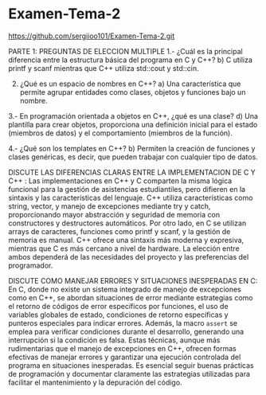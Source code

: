 # Examen-Tema-2
https://github.com/sergiioo101/Examen-Tema-2.git


PARTE 1: PREGUNTAS DE ELECCION MULTIPLE
1.- ¿Cuál es la principal diferencia entre la estructura básica del programa en C y C++?
b) C utiliza printf y scanf mientras que C++ utiliza std::cout y std::cin.

2. ¿Qué es un espacio de nombres en C++?
a) Una característica que permite agrupar entidades como clases, objetos y funciones bajo un nombre.

3.- En programación orientada a objetos en C++, ¿qué es una clase?
d) Una plantilla para crear objetos, proporciona una definición inicial para el estado (miembros de datos) y el comportamiento (miembros de la función).

4.- ¿Qué son los templates en C++?
b) Permiten la creación de funciones y clases genéricas, es decir, que pueden trabajar con cualquier tipo de datos.


DISCUTE LAS DIFERENCIAS CLARAS ENTRE LA IMPLEMENTACION DE C Y C++ :
Las implementaciones en C++ y C comparten la misma lógica funcional para la gestión de asistencias estudiantiles, pero difieren en la sintaxis y las características del lenguaje. C++ utiliza características como string, vector, y manejo de excepciones mediante try y catch, proporcionando mayor abstracción y seguridad de memoria con constructores y destructores automáticos. Por otro lado, en C se utilizan arrays de caracteres, funciones como printf y scanf, y la gestión de memoria es manual. C++ ofrece una sintaxis más moderna y expresiva, mientras que C es más cercano a nivel de hardware. La elección entre ambos dependerá de las necesidades del proyecto y las preferencias del programador.

DISCUTE COMO MANEJAR ERRORES Y SITUACIONES INESPERADAS EN C: En C, donde no existe un sistema integrado de manejo de excepciones como en C++, se abordan situaciones de error mediante estrategias como el retorno de códigos de error específicos por funciones, el uso de variables globales de estado, condiciones de retorno específicas y punteros especiales para indicar errores. Además, la macro `assert` se emplea para verificar condiciones durante el desarrollo, generando una interrupción si la condición es falsa. Estas técnicas, aunque más rudimentarias que el manejo de excepciones en C++, ofrecen formas efectivas de manejar errores y garantizar una ejecución controlada del programa en situaciones inesperadas. Es esencial seguir buenas prácticas de programación y documentar claramente las estrategias utilizadas para facilitar el mantenimiento y la depuración del código.
